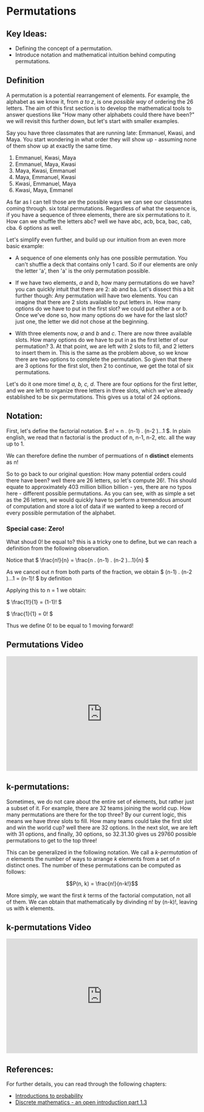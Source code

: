 # Permutations

## Key Ideas:
- Defining the concept of a permutation.
- Introduce notation and mathematical intuition behind computing permutations.

## Definition

A permutation is a potential rearrangement of elements. For example, the alphabet as we know it, from *a to z*, is one *possible way* of ordering the 26 letters. The aim of this first section is to develop the mathematical tools to answer questions like "How many other alphabets could there have been?" we will revisit this further down, but let's start with smaller examples.

Say you have three classmates that are running late: Emmanuel, Kwasi, and Maya. You start wondering in what order they will show up - assuming none of them show up at exactly the same time.

1. Emmanuel, Kwasi, Maya
1. Emmanuel, Maya, Kwasi
1. Maya, Kwasi, Emmanuel
1. Maya, Emmanuel, Kwasi
1. Kwasi, Emmanuel, Maya
1. Kwasi, Maya, Emmanel

As far as I can tell those are the possible ways we can see our classmates coming through. six total permutations. Regardless of what the sequence is, if you have a sequence of three elements, there are six permutations to it. How can we shuffle the letters abc? well we have abc, acb, bca, bac, cab, cba. 6 options as well. 

Let's simplify even further, and build up our intuition from an even more basic example:
- A sequence of one elements only has one possible permutation. You can't shuffle a deck that contains only 1 card. So if our elements are only the letter 'a', then 'a' is the only permutation possible.

- If we have two elements, *a* and *b*, how many permutations do we have? you can quickly intuit that there are 2: ab and ba. Let's dissect this a bit further though: Any permutation will have two elements. You can imagine that there are 2 slots available to put letters in. How many options do we have to put in the first slot? we could put either a or b. Once we've done so, how many options do we have for the last slot? just one, the letter we did not chose at the beginning. 

- With three elements now, *a* and *b* and *c*. There are now three available slots. How many options do we have to put in as the first letter of our permutation? 3. At that point, we are left with 2 slots to fill, and 2 letters to insert them in. This is the same as the problem above, so we know there are two options to complete the permutation. So given that there are 3 options for the first slot, then 2 to continue, we get the total of six permutations. 

Let's do it one more time! *a, b, c, d*. There are four options for the first letter, and we are left to organize three letters in three slots, which we've already established to be six permutations. This gives us a total of 24 options. 

## Notation:

First, let's define the factorial notation. $ n! = n . (n-1) . (n-2 )...1 $. In plain english, we read that n factorial is the product of n, n-1, n-2, etc. all the way up to 1.

We can therefore define the number of permuations of n **distinct** elements as n!

So to go back to our original question: How many potential orders could there have been? well there are 26 letters, so let's compute 26!. This should equate to approximately 403 million billion billion - yes, there are no typos here - different possible permutations. As you can see, with as simple a set as the 26 letters, we would quickly have to perform a tremendous amount of computation and store a lot of data if we wanted to keep a record of every possible permutation of the alphabet.

### Special case: Zero!

What shoud 0! be equal to? this is a tricky one to define, but we can reach a definition from the following observation. 

Notice that $ \frac{n!}{n} = \frac{n . (n-1) . (n-2 )...1}{n} $

As we cancel out *n* from both parts of the fraction, we obtain $ (n-1) . (n-2 )...1 = (n-1)! $ by definition

Applying this to n = 1 we obtain:

$ \frac{1!}{1} = (1-1)! $

$ \frac{1}{1} = 0! $

Thus we define 0! to be equal to 1 moving forward!

## Permutations Video 

<div style="position: relative; padding-bottom: 59.73451327433629%; height: 0;"><iframe src="https://youtube.com/embed/DkN_b5WoVsI" frameborder="0" webkitallowfullscreen mozallowfullscreen allowfullscreen style="position: absolute; top: 0; left: 0; width: 100%; height: 100%;"></iframe></div>

## k-permutations:

Sometimes, we do not care about the entire set of elements, but rather just a subset of it. For example, there are 32 teams joining the world cup. How many permutations are there for the top three? By our current logic, this means we have *three* slots to fill. How many teams could take the first slot and win the world cup? well there are 32 options. In the next slot, we are left with 31 options, and finally, 30 options, so 32.31.30 gives us 29760 possible permutations to get to the top three!

This can be generalized in the following notation. We call a *k-permutation* of *n* elements the number of ways to arrange *k* elements from a set of *n* distinct ones. The number of these permutations can be computed as follows:

$$P(n, k) = \frac{n!}{n-k!}$$

More simply, we want the first *k* terms of the factorial computation, not all of them. We can obtain that mathematically by divinding n! by (n-k)!, leaving us with k elements.

## k-permutations Video 

<div style="position: relative; padding-bottom: 59.73451327433629%; height: 0;"><iframe src="https://youtube.com/embed/QQnalru1T9Y" frameborder="0" webkitallowfullscreen mozallowfullscreen allowfullscreen style="position: absolute; top: 0; left: 0; width: 100%; height: 100%;"></iframe></div>

## References:
For further details, you can read through the following chapters:
- [Introductions to probability](https://open.umn.edu/opentextbooks/textbooks/21)
- [Discrete mathematics - an open introduction part 1.3](http://discrete.openmathbooks.org/dmoi3/sec_propositional.html)
